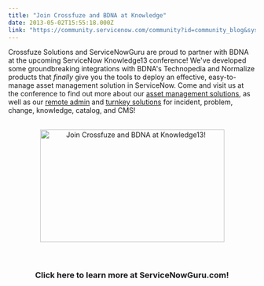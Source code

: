 ```yaml
---
title: "Join Crossfuze and BDNA at Knowledge"
date: 2013-05-02T15:55:18.000Z
link: "https://community.servicenow.com/community?id=community_blog&sys_id=45fca2a5dbd0dbc01dcaf3231f9619e9"
---
```

<p>Crossfuze Solutions and ServiceNowGuru are proud to partner with BDNA at the upcoming ServiceNow Knowledge13 conference! We've developed some groundbreaking integrations with BDNA's Technopedia and Normalize products that <em>finally</em> give you the tools to deploy an effective, easy-to-manage asset management solution in ServiceNow. Come and visit us at the conference to find out more about our <a title="w.youtube.com/watch?v=sBUmlrfYMGo" href="http://www.youtube.com/watch?v=sBUmlrfYMGo" target="_blank">asset management solutions</a>, as well as our <a title="w.crossfuze.com/solutions/remote-admin" href="http://www.crossfuze.com/solutions/remote-admin" target="_blank">remote admin</a> and <a title="w.crossfuze.com/solutions/turnkey-solutions" href="http://www.crossfuze.com/solutions/turnkey-solutions" target="_blank">turnkey solutions</a> for incident, problem, change, knowledge, catalog, and CMS!<br /><br /><center><a href="http://www.servicenowguru.com/showcase/join-crossfuze-bdna-knowledge13/"><img src="http://www.servicenowguru.com/wp-content/uploads/2013/04/crossfuzebanner02.jpg" alt="Join Crossfuze and BDNA at Knowledge13!" width="375" height="230" /></a></center><br /><br /><center><h3>Click here to learn more at ServiceNowGuru.com!</h3><br /></center><br /><!--break--></p>